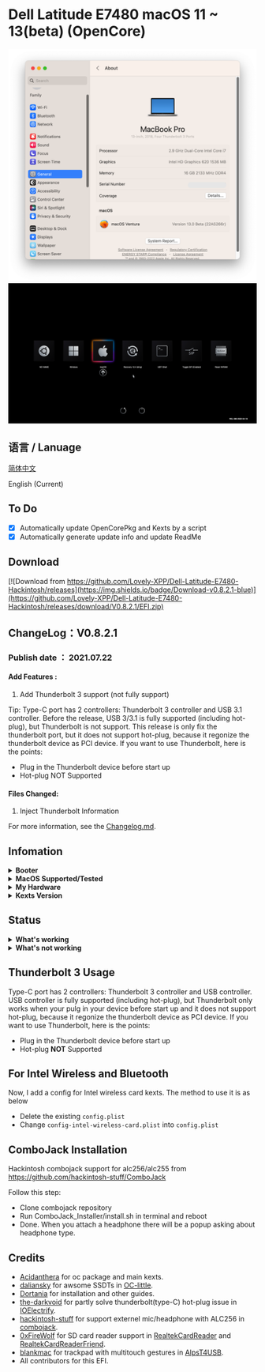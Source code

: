 # Dell Latitude E7480 macOS 11 ~ 13(beta) (OpenCore)

<div style="align: center">
<img src="https://raw.githubusercontent.com/Lovely-XPP/Dell-Latitude-E7480-Hackintosh/macOS-13/demo/system_info.png">
</div>

<div style="align: center">
<img src="https://raw.githubusercontent.com/Lovely-XPP/Dell-Latitude-E7480-Hackintosh/main/demo/OC_info.png">
</div>

## 语言 / Lanuage
[简体中文](https://github.com/Lovely-XPP/Dell-Latitude-E7480-Hackintosh/blob/main/README-zh.md)

English (Current)


## To Do
- [x] Automatically update OpenCorePkg and Kexts by a script
- [x] Automatically generate update info and update ReadMe

## Download
[![Download from https://github.com/Lovely-XPP/Dell-Latitude-E7480-Hackintosh/releases](https://img.shields.io/badge/Download-v0.8.2.1-blue)](https://github.com/Lovely-XPP/Dell-Latitude-E7480-Hackintosh/releases/download/V0.8.2.1/EFI.zip)

## ChangeLog：V0.8.2.1

### Publish date ： 2021.07.22

#### Add Features :

1. Add Thunderbolt 3 support (not fully support)

Tip: Type-C port has 2 controllers: Thunderbolt 3 controller and USB 3.1 controller. Before the release, USB 3/3.1 is fully supported (including hot-plug), but Thunderbolt is not support. This release is only fix the thunderbolt port, but it does not support hot-plug, because it regonize the thunderbolt device as PCI device. If you want to use Thunderbolt, here is the points:

- Plug in the Thunderbolt device before start up
- Hot-plug NOT Supported

#### Files Changed:

1. Inject Thunderbolt Information


For more information, see the [Changelog.md](https://github.com/Lovely-XPP/Dell-Latitude-E7480-Hackintosh/blob/main/Changelog.md).

## Infomation

<details>  
<summary><strong>Booter</strong></summary>
</br>
OpenCore  0.8.0 / 0.8.1 / 0.8.2
</details>

<details>  
<summary><strong>MacOS Supported/Tested</strong></summary>
</br>
- Big Sur 11.0 - 11.7 </br>
- Monterey 12.0 - 12.5.1 beta</br>
- Ventura 13.0 beta (I am using)</br>
</details>

<details>  
<summary><strong>My Hardware</strong></summary>
</br>

| Model              | Dell Latitude E7480                        |
|:-------------------|:-------------------------------------------|
| Processor          | Intel Core i7-7700U                        |
| Graphics           | Integrated Intel HD Graphics 620           |
| Memory             | 8GB 2133MHz DDR4 * 2                       |
| Display            | 13" 2K (2560x1440) with ELAN Touchscreen   |
| Storage            | Sandisk 1T M.2 NVMe SSD                    |
| WLAN + Bluetooth   | Broadcom BCM94360Z4                        |
| Camera             | 1920x1080 FHD Webcam                       |
| Fingerprint Reader | No                                         |
| Soundcard          | Realtek ALC256                             |
| Keyboard           | Backlit Keyboard                           |
| Trackpad           | ALPS Touchpad                              |
| microSD Card Reader| Realtek RTS525A microSD card reader        |

Tips: 
* For macOS 12 Monterey, DW1820 do not work well (can not use Airdrop, Handoff and Sidercar). Therefore I change it to BCM94360Z4 and it works well!
* Monterey 12.3 and iPad OS 15.4 start to support Universal Control (also need BoardCom wireless card), works for me.
* Strongly recommand you to re-create USBMap.kext for your own laptop with this [tool](https://github.com/corpnewt/USBMap).
* If you change your hardware (like wireless), re-create the USBMap.kext as well.
* It is strong recommanded that re-generate a serial number for your own laptop (needed to be check invaluable in apple.com) !
* Do not turn on `Find my mac`!

</details>

<details>  
<summary><strong>Kexts Version</strong></summary>
</br>

| Kexts          | Version                        | Updated Time       | Updated Way              |
|:----------------|:-------------------------------------------|:---------------|:----------------|
|	AirportBrcmFixup	|	2.1.6	|	2022-06-09	|	Official Release	|
|	AirportItlwm	|	2.2.0	|	2022-06-22	|	Compile on Local Machine	|
|	AlpsHID	|	1.3	|	2022-06-11	|	Official Release	|
|	AppleALC	|	1.7.3	|	2022-06-08	|	Official Release	|
|	BlueToolFixup	|	2.6.3	|	2022-06-09	|	Official Release	|
|	BrcmBluetoothInjector	|	2.6.3	|	2022-06-09	|	Official Release	|
|	BrcmFirmwareData	|	2.6.3	|	2022-06-09	|	Official Release	|
|	BrcmPatchRAM3	|	2.6.3	|	2022-06-09	|	Official Release	|
|	BrightnessKeys	|	1.0.3	|	2021-08-16	|	Official Release	|
|	CpuTscSync	|	1.0.8	|	2022-04-18	|	Official Release	|
|	ECEnabler	|	1.0.2	|	2021-10-27	|	Official Release	|
|	FeatureUnlock	|	1.0.9	|	2022-06-09	|	Official Release	|
|	HibernationFixup	|	1.4.6	|	2022-06-09	|	Official Release	|
|	IntelBluetoothFirmware	|	2.1.0	|	2021-12-10	|	Official Release	|
|	IntelBluetoothInjector	|	2.1.0	|	2021-12-10	|	Official Release	|
|	IntelMausi	|	1.0.8	|	2021-08-27	|	Official Release	|
|	Lilu	|	1.6.1	|	2022-06-22	|	Compile on Local Machine	|
|	NVMeFix	|	1.1.0	|	2022-06-09	|	Official Release	|
|	RealtekCardReader	|	0.9.7	|	2022-02-23	|	Official Release	|
|	RealtekCardReaderFriend	|	1.0.2	|	2022-02-23	|	Official Release	|
|	RestrictEvents	|	1.0.7	|	2022-02-08	|	Official Release	|
|	SMCBatteryManager	|	1.3.0	|	2022-06-07	|	Official Release	|
|	SMCDellSensors	|	1.3.0	|	2022-06-07	|	Official Release	|
|	SMCLightSensor	|	1.3.0	|	2022-06-07	|	Official Release	|
|	SMCProcessor	|	1.3.0	|	2022-06-07	|	Official Release	|
|	SMCSuperIO	|	1.3.0	|	2022-06-07	|	Official Release	|
|	USBMap	|	1.0	|	2022-03-18	|	USB Ports Inject	|
|	VerbStub	|	1.0.4	|	2021-11-05	|	Official Release	|
|	VirtualSMC	|	1.3.0	|	2022-06-07	|	Official Release	|
|	Voodoo PS/2 Controller	|	2.2.8	|	2022-03-08	|	Official Release	|
|	VoodooI2C	|	2.6.5	|	2021-02-28	|	Official Release	|
|	VoodooI2CHID	|	1	|	2021-12-05	|	Official Release	|
|	WhateverGreen	|	1.6.0	|	2022-06-11	|	Official Release	|



</details>

## Status

<details>  
<summary><strong>What's working</strong></summary>
</br>

- [x] Intel HD 620 Graphics `incuding graphics acceleration`
- [x] All USB ports
- [x] HDMI/Type-C display monitor Hot-Plug fully supported(Sleep/dim after lock, audio output support)
- [x] Internal camera
- [x] WiFi （2.4 GHz / 5 GHz）
- [x] Bluetooth
- [x] Shutdown/ Reboot/ Sleep/ Wake (include Fn + insert and LID device to sleep)
- [x] All fn key work (You need to setting on bios first. Go to POST Behavior -> Fn Lock Options. Check Fn Lock and Lock mode disable/standard)  
- [x] Speakers and headphones jack
- [x] External mic/Headphone mic jack(Working with [combojack](https://github.com/hackintosh-stuff/ComboJack)) 
- [x] Intel Gigabit Ethernet
- [x] App Store
- [x] (unsure, associated with your apple account) iMessage and Facetime 
- [x] miniDP and HDMI with digital audio passthrough(If you experience cursor lags, try turning on and off one of the displays.)
- [x] Keyboard and Trackpad (support Multitouch gestures)
- [x] Airdrop , Handoff , Sidecar, Airplay and Universal Control (These features are only for Broadcom wireless card, besides, Airplay is only support for macOS 12 and Universal Control need macOS 12.3)
- [x] SD Card Reader

</details>

<details>  
<summary><strong>What's not working</strong></summary>
</br>

- [ ] Thunderbolt 3 hot-plug

</details>

## Thunderbolt 3 Usage

Type-C port has 2 controllers: Thunderbolt 3 controller and USB controller. USB controller is fully supported (including hot-plug), but Thunderbolt only works when your pulg in your device before start up and it does not support hot-plug, because it regonize the thunderbolt device as PCI device. If you want to use Thunderbolt, here is the points:

- Plug in the Thunderbolt device before start up
- Hot-plug **NOT** Supported


## For Intel Wireless and Bluetooth

Now, I add a config for Intel wireless card kexts. The method to use it is as below

* Delete the existing `config.plist`
* Change `config-intel-wireless-card.plist` into `config.plist`

## ComboJack Installation

Hackintosh combojack support for alc256/alc255 from https://github.com/hackintosh-stuff/ComboJack

Follow this step:
* Clone combojack repository
* Run ComboJack_Installer/install.sh in terminal and reboot
* Done. When you attach a headphone there will be a popup asking about headphone type.

## Credits
* [Acidanthera](https://github.com/Acidanthera) for oc package and main kexts.
* [daliansky](https://github.com/daliansky) for awsome SSDTs in [OC-little](https://github.com/daliansky/OC-little).
* [Dortania](https://dortania.github.io/) for installation and other guides.
* [the-darkvoid](https://github.com/the-darkvoid) for partly solve thunderbolt(type-C) hot-plug issue in [IOElectrify](https://github.com/the-darkvoid/macOS-IOElectrify).
* [hackintosh-stuff](https://github.com/hackintosh-stuff) for support externel mic/headphone with ALC256 in [combojack](https://github.com/hackintosh-stuff/ComboJack).
* [0xFireWolf](https://github.com/0xFireWolf) for SD card reader support in [RealtekCardReader](https://github.com/0xFireWolf/RealtekCardReader) and [RealtekCardReaderFriend](https://github.com/0xFireWolf/RealtekCardReaderFriend).
* [blankmac](https://github.com/blankmac) for trackpad with multitouch gestures in [AlpsT4USB](https://github.com/blankmac/AlpsT4USB).
* All contributors for this EFI.

